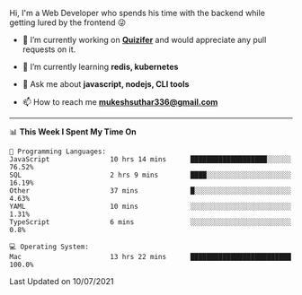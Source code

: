 Hi, I'm a Web Developer who spends his time with the backend while getting lured by the frontend 😜

- 🔭 I’m currently working on **[Quizifer](https://github.com/SutharMukesh/Quizifer/)** and would appreciate any pull requests on it.

- 🌱 I’m currently learning **redis, kubernetes**

- 💬 Ask me about **javascript, nodejs, CLI tools**

- 📫 How to reach me **mukeshsuthar336@gmail.com**

---
<!--START_SECTION:waka-->
📊 **This Week I Spent My Time On** 

```text
💬 Programming Languages: 
JavaScript               10 hrs 14 mins      ███████████████████░░░░░░   76.52% 
SQL                      2 hrs 9 mins        ████░░░░░░░░░░░░░░░░░░░░░   16.19% 
Other                    37 mins             █░░░░░░░░░░░░░░░░░░░░░░░░   4.63% 
YAML                     10 mins             ░░░░░░░░░░░░░░░░░░░░░░░░░   1.31% 
TypeScript               6 mins              ░░░░░░░░░░░░░░░░░░░░░░░░░   0.8%

💻 Operating System: 
Mac                      13 hrs 22 mins      █████████████████████████   100.0%

```


 Last Updated on 10/07/2021
<!--END_SECTION:waka-->
